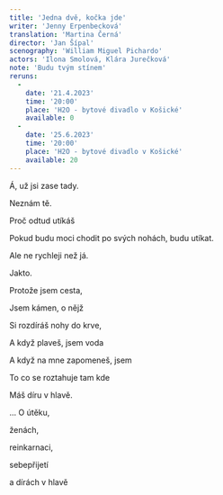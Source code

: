 ```yaml
---
title: 'Jedna dvě, kočka jde'
writer: 'Jenny Erpenbecková'
translation: 'Martina Černá'
director: 'Jan Šípal'
scenography: 'William Miguel Pichardo'
actors: 'Ilona Smolová, Klára Jurečková'
note: 'Budu tvým stínem'
reruns:
  -  
    date: '21.4.2023'
    time: '20:00'
    place: 'H2O - bytové divadlo v Košické'
    available: 0
  -  
    date: '25.6.2023'
    time: '20:00'
    place: 'H2O - bytové divadlo v Košické'
    available: 20
---
```

Á, už jsi zase tady.
  
Neznám tě.

Proč odtud utíkáš

Pokud budu moci chodit po svých nohách, budu utíkat.

Ale ne rychleji než já.

Jakto.

Protože jsem cesta,

Jsem kámen, o nějž

Si rozdíráš nohy do krve,

A když plaveš, jsem voda

A když na mne zapomeneš, jsem

To co se roztahuje tam kde

Máš díru v hlavě.




...
O útěku,

ženách,

reinkarnaci,

sebepřijetí

a dírách v hlavě
</p>  
